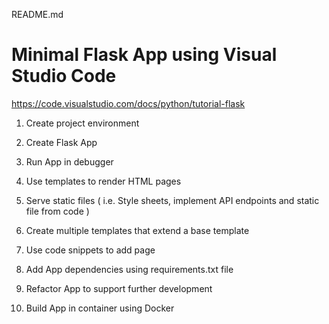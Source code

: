 README.md

# Minimal Flask App using Visual Studio Code

https://code.visualstudio.com/docs/python/tutorial-flask

1. Create project environment

2. Create Flask App

3. Run App in debugger

4. Use templates to render HTML pages

5. Serve static files ( i.e. Style sheets, implement API endpoints and static file from code )

6. Create multiple templates that extend a base template

7. Use code snippets to add page

8. Add App dependencies using requirements.txt file

9. Refactor App to support further development

10. Build App in container using Docker
